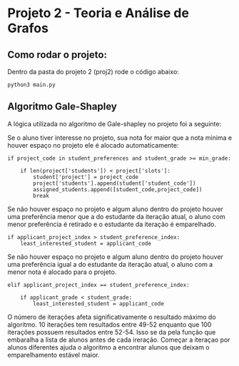 # Projeto 2 - Teoria e Análise de Grafos

## Como rodar o projeto:

Dentro da pasta do projeto 2 (proj2) rode o código abaixo:

```
python3 main.py
```

## Algoritmo Gale-Shapley

A lógica utilizada no algoritmo de Gale-shapley no projeto foi a seguinte:

Se o aluno tiver interesse no projeto, sua nota for maior que a nota minima e houver espaço no projeto ele é alocado automaticamente:

```
if project_code in student_preferences and student_grade >= min_grade:

    if len(project['students']) < project['slots']:
        student['project'] = project_code
        project['students'].append(student['student_code'])
        assigned_students.append([student_code,project_code])
        break
```

Se não houver espaço no projeto e algum aluno dentro do projeto houver uma preferência menor que a do estudante da iteração atual, o aluno com menor preferência é retirado e o estudante da iteração é emparelhado.

```
if applicant_project_index > student_preference_index:
    least_interested_student = applicant_code
```

Se não houver espaço no projeto e algum aluno dentro do projeto houver uma preferência igual a do estudante da iteração atual, o aluno com a menor nota é alocado para o projeto.

```
elif applicant_project_index == student_preference_index:

    if applicant_grade < student_grade:
        least_interested_student = applicant_code
```

O número de iterações afeta significativamente o resultado máximo do algoritmo. 10 iterações tem resultados entre 49-52 enquanto que 100 iterações possuem resultados entre 52-54. Isso se da pela função que embaralha a lista de alunos antes de cada ireração. Começar a iteraçao por alunos diferentes ajuda o algoritmo a encontrar alunos que deixam o emparelhamento estável maior.

